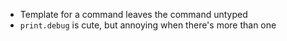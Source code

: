 - Template for a command leaves the command untyped
- `print.debug` is cute, but annoying when there's more than one
